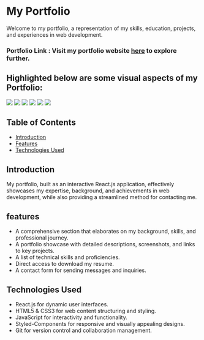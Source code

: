 # My Portfolio
Welcome to my portfolio, a representation of my skills, education, projects, and experiences in web development.

### Portfolio Link : Visit my portfolio website [here](https://abhishek-rawool.netlify.app) to explore further.

## Highlighted below are some visual aspects of my Portfolio:
<img width="fit-content;" src="https://github.com/AbhiRawool911/Portfolio/assets/157002044/24c40fd7-fc59-4e2e-8873-bc16121eae88"/>
<img width="fit-content;" src="https://github.com/AbhiRawool911/Portfolio/assets/157002044/e559ba88-85be-43e5-9b5b-ab0cbc1592a3"/>
<img width="fit-content;" src="https://github.com/AbhiRawool911/Portfolio/assets/157002044/2dc69f6e-6385-46ac-bd29-961e0cb9e970"/>
<img width="fit-content;" src="https://github.com/AbhiRawool911/Portfolio/assets/157002044/2a612b86-74de-418a-8a1b-31fa8a2d2fd2"/>
<img width="fit-content;" src="https://github.com/AbhiRawool911/Portfolio/assets/157002044/e6326cf7-2ab6-468e-83e4-0f52e8f41f84"/>
<img width="fit-content;" src="https://github.com/AbhiRawool911/Portfolio/assets/157002044/39298f86-49cb-49b2-afe0-7ffee1b903e2"/>


## Table of Contents
- [Introduction](#introduction)
- [Features](#features)
- [Technologies Used](#technologies-used)

## Introduction
My portfolio, built as an interactive React.js application, effectively showcases my expertise, background, and achievements in web development, while also providing a streamlined method for contacting me.

## features
- A comprehensive section that elaborates on my background, skills, and professional journey.
- A portfolio showcase with detailed descriptions, screenshots, and links to key projects.
- A list of technical skills and proficiencies.
- Direct access to download my resume.
- A contact form for sending messages and inquiries.

## Technologies Used
- React.js for dynamic user interfaces.
- HTML5 & CSS3 for web content structuring and styling.
- JavaScript for interactivity and functionality.
- Styled-Components for responsive and visually appealing designs.
- Git for version control and collaboration management.